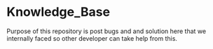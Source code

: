 # Knowledge_Base
Purpose of this repository is post bugs and and solution here that we internally faced so other developer can take help from this.
